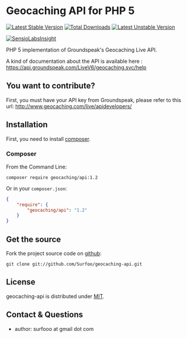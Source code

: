 Geocaching API for PHP 5
========================

[![Latest Stable Version](https://poser.pugx.org/geocaching/api/v/stable.svg)](https://packagist.org/packages/geocaching/api)
[![Total Downloads](https://poser.pugx.org/geocaching/api/downloads.svg)](https://packagist.org/packages/geocaching/api)
[![Latest Unstable Version](https://poser.pugx.org/geocaching/api/v/unstable.svg)](https://packagist.org/packages/geocaching/api)

[![SensioLabsInsight](https://insight.sensiolabs.com/projects/bce9472c-1bfc-4e75-aaff-d12cad84a27f/big.png)](https://insight.sensiolabs.com/projects/bce9472c-1bfc-4e75-aaff-d12cad84a27f)

PHP 5 implementation of Groundspeak's Geocaching Live API.

A kind of documentation about the API is available here : https://api.groundspeak.com/LiveV6/geocaching.svc/help

You want to contribute?
-----------------------

First, you must have your API key from Groundspeak, please refer to this url: http://www.geocaching.com/live/apidevelopers/

## Installation

First, you need to install [composer](https://getcomposer.org/doc/00-intro.md#system-requirements).

### Composer

From the Command Line:

```
composer require geocaching/api:1.2
```

Or in your `composer.json`:

``` json
{
    "require": {
        "geocaching/api": "1.2"
    }
}
```

Get the source
--------------

Fork the project source code on [github](https://github.com/Surfoo/geocaching-api):

    git clone git://github.com/Surfoo/geocaching-api.git

License
-------

geocaching-api is distributed under [MIT](https://opensource.org/licenses/MIT).

Contact & Questions
-------------------

- author: surfooo at gmail dot com
